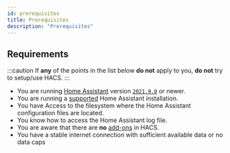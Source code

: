 ```yaml
---
id: prerequisites
title: Prerequisites
description: "Prerequisites"
---
```


## Requirements

:::caution
If **any** of the points in the list below **do not** apply to you, **do not** try to setup/use HACS.
:::

- You are running [Home Assistant](https://www.home-assistant.io/) version [`2021.9.0`](https://my.home-assistant.io/redirect/info) or newer.
- You are running a [supported](https://github.com/home-assistant/architecture/blob/master/adr/0012-define-supported-installation-method.md) Home Assistant installation.
- You have Access to the filesystem where the Home Assistant configuration files are located.
- You know how to access the Home Assistant log file.
- You are aware that there are **no** [add-ons](https://www.home-assistant.io/docs/glossary/#add-on) in HACS.
- You have a stable internet connection with sufficient available data or no data caps

